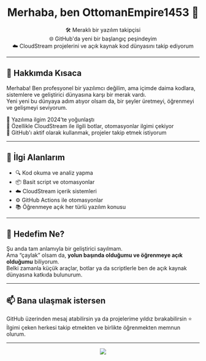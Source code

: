 <h1 align="center">Merhaba, ben OttomanEmpire1453 👋</h1>

<p align="center">
  🛠️ Meraklı bir yazılım takipçisi <br>
  🌐 GitHub'da yeni bir başlangıç peşindeyim <br>
  ☁️ CloudStream projelerini ve açık kaynak kod dünyasını takip ediyorum <br>
</p>

---

## 🚀 Hakkımda Kısaca

Merhaba! Ben profesyonel bir yazılımcı değilim, ama içimde daima kodlara, sistemlere ve geliştirici dünyasına karşı bir merak vardı.  
Yeni yeni bu dünyaya adım atıyor olsam da, bir şeyler üretmeyi, öğrenmeyi ve gelişmeyi seviyorum.

🔸 Yazılıma ilgim 2024’te yoğunlaştı  
🔸 Özellikle CloudStream ile ilgili botlar, otomasyonlar ilgimi çekiyor  
🔸 GitHub'ı aktif olarak kullanmak, projeler takip etmek istiyorum  

---

## 🎯 İlgi Alanlarım

- 🔍 Kod okuma ve analiz yapma
- 📦 Basit script ve otomasyonlar
- ☁️ CloudStream içerik sistemleri
- ⚙️ GitHub Actions ile otomasyonlar
- 📚 Öğrenmeye açık her türlü yazılım konusu

---

## 🧭 Hedefim Ne?

Şu anda tam anlamıyla bir geliştirici sayılmam.  
Ama “çaylak” olsam da, **yolun başında olduğumu ve öğrenmeye açık olduğumu** biliyorum.  
Belki zamanla küçük araçlar, botlar ya da scriptlerle ben de açık kaynak dünyasına katkıda bulunurum.

---

## 📫 Bana ulaşmak istersen

GitHub üzerinden mesaj atabilirsin ya da projelerime yıldız bırakabilirsin ⭐  
İlgimi çeken herkesi takip etmekten ve birlikte öğrenmekten memnun olurum.

---

<p align="center">
  <img src="https://github-readme-stats.vercel.app/api?username=OttomanEmpire1453&show_icons=true&theme=tokyonight" />
</p>
